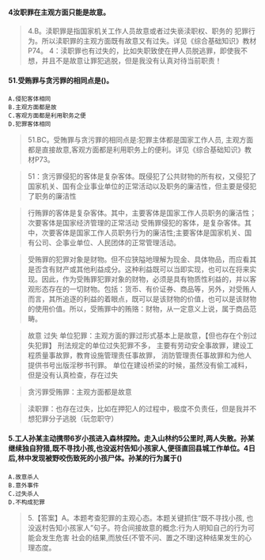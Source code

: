 #### 4汝职罪在主观方面只能是故意。
>   4.B。渎职罪是指国家机关工作人员故意或者过失亵渎职权、职务的
    犯罪行为。所以渎职罪的主观方面既有故意又有过失。详见《综合基础知识》教材P74。
>   4：渎职罪也有过失的，比如失职致使在押人员脱逃罪，即使我不想，并且不是故意让罪犯逃脱，但是我没有认真对待当前职责！

#### 51.受贿罪与贪污罪的相同点是()。
    A.侵犯客体相同
    B.主观方面都是故
    C.客观方面都是利用职务之便
    D.犯罪客体相同
>   51.BC。受賄罪与贪污罪的相同点是:犯罪主体都是国家工作人员,
    主观方面都是直接故意,客观方面都是利用职务上的便利。详见《综合基础知识》教材P73。
    
>   51：贪污罪侵犯的客体是复杂客体。既侵犯了公共财物的所有权，又侵犯了国家机关、国有企业事业单位的正常活动以及职务的廉洁性，但主要是侵犯了职务的廉洁性 

>   行贿罪的客体是复杂客体。其中，主要客体是国家工作人员职务的廉洁性；次要客体是国家经济管理的正常活动 受贿罪侵犯的客体，是复杂客体。其中，次要客体是国家工作人员职务行为的廉洁性;主要客体是国家机关、国有公司、企事业单位、人民团体的正常管理活动。 

>   受贿罪的犯罪对象是财物。但不应狭隘地理解为现金、具体物品，而应看其是否含有财产或其他利益成分。这种利益既可以当即实现，也可以在将来实现。因此，作为受贿罪犯罪对象的财物，必须是具有物质性利益的，并以客观形态存在的一切财物。包括：货币、有价证券、商品等，另外，对受贿人而言，其所追逐的利益的着眼点，既可以是该财物的价值，也可以是该财物的使用价值。所以，受贿罪中的贿赂：财物，从一定意义上说，属于商品范畴。 

>   故意 过失 单位犯罪：主观方面的罪过形式基本上是故意，【但也存在个别过失犯罪】 刑法规定的单位过失犯罪不多，
主要有劳动安全事故罪，建设工程质量事故罪，教育设施管理责任事故罪， 消防管理责任事故罪和为他人提供书号出版淫秽书刊罪。 单位在建设桥梁的时候，虽然没有偷工减料，但是没有认真检查，存在过失

>   贪污罪受贿罪：主观方面都是故意 

>   渎职罪：也存在过失，比如在押犯人的过程中，极度不负责任，但是我并不想犯罪分子逃脱（玩忽职守）

#### 5.工人孙某主动携带6岁小孩进入森林探险。走入山林约5公里时,两人失散。孙某继续独自狩猎,既不寻找小孩,也没返村告知小孩家人,便径直回县城工作单位。4日后,林中发现被野咬伤致死的小孩尸体。孙某的行为属于()
    A.故意杀人
    B.意外事件
    C.过失杀人
    D.不构成犯罪
>   5.【答案】A。本题考查犯罪的主观心态。本题关键抓住“既不寻找小孩,
    也没返村告知小孩家人”句子。符合间接故意的概念:行为人明知自己的行为可能会发生危害
    社会的结果,而放任(不管不问、置之不理)这种结果发生的心理态度。





















